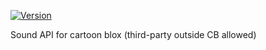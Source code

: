 [![Version](https://img.shields.io/badge/version-1.0.1-blue.svg)](https://github.com/username/repo/releases/tag/v1.0.0)

Sound API for cartoon blox (third-party outside CB allowed)
